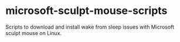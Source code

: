# microsoft-sculpt-mouse-scripts
Scripts to download and install wake from sleep issues with Microsoft sculpt mouse on Linux.

